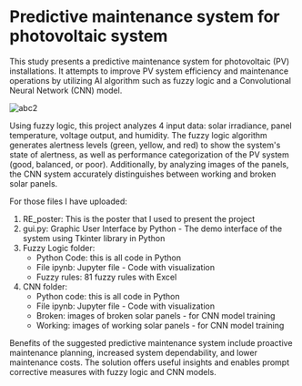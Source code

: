 # Predictive maintenance system for photovoltaic system

This study presents a predictive maintenance system for photovoltaic (PV) installations. It attempts to improve PV system efficiency and maintenance operations by utilizing AI algorithm such as fuzzy logic and a Convolutional Neural Network (CNN) model.

![abc2](https://github.com/Phatd299/Renewable-Energy/assets/110618138/ae68760c-0e69-4a32-afc2-3842fdb75a4c)

Using fuzzy logic, this project analyzes 4 input data: solar irradiance, panel temperature, voltage output, and humidity. The fuzzy logic algorithm generates alertness levels (green, yellow, and red) to show the system's state of alertness, as well as performance categorization of the PV system (good, balanced, or poor). Additionally, by analyzing images of the panels, the CNN system accurately distinguishes between working and broken solar panels.

For those files I have uploaded:
1. RE_poster: This is the poster that I used to present the project
2. gui.py: Graphic User Interface by Python - The demo interface of the system using Tkinter library in Python
3. Fuzzy Logic folder:
     - Python Code: this is all code in Python
     - File ipynb: Jupyter file - Code with visualization
     - Fuzzy rules: 81 fuzzy rules with Excel
4. CNN folder:
     - Python code: this is all code in Python
     - File ipynb: Jupyter file - Code with visualization
     - Broken: images of broken solar panels - for CNN model training 
     - Working: images of working solar panels - for CNN model training

Benefits of the suggested predictive maintenance system include proactive maintenance planning, increased system dependability, and lower maintenance costs. The solution offers useful insights and enables prompt corrective measures with fuzzy logic and CNN models.


